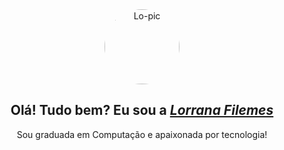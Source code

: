 <div align="center"> 
  <img style="border-radius:50%;" alt="Lo-pic" height="120" src= "https://thumbs2.imgbox.com/34/a6/xbI6O6WK_t.png">
  <h2 align="center">Olá! Tudo bem? Eu sou a <a href="https:www.linkedin.com/in/lorrana-filemes-de-castro"> <i>Lorrana Filemes </i></a></h2>
  <p align="center"> Sou graduada em Computação e apaixonada por tecnologia!</p>
</div>

